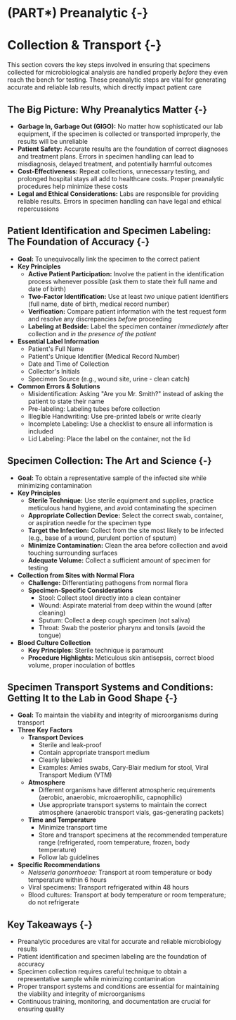 # (PART\*) Preanalytic {-}

# Collection & Transport {-}

This section covers the key steps involved in ensuring that specimens collected for microbiological analysis are handled properly *before* they even reach the bench for testing. These preanalytic steps are vital for generating accurate and reliable lab results, which directly impact patient care

##  **The Big Picture: Why Preanalytics Matter** {-}

*   **Garbage In, Garbage Out (GIGO):** No matter how sophisticated our lab equipment, if the specimen is collected or transported improperly, the results will be unreliable
*   **Patient Safety:** Accurate results are the foundation of correct diagnoses and treatment plans. Errors in specimen handling can lead to misdiagnosis, delayed treatment, and potentially harmful outcomes
*   **Cost-Effectiveness:** Repeat collections, unnecessary testing, and prolonged hospital stays all add to healthcare costs. Proper preanalytic procedures help minimize these costs
*   **Legal and Ethical Considerations:** Labs are responsible for providing reliable results. Errors in specimen handling can have legal and ethical repercussions

##  **Patient Identification and Specimen Labeling: The Foundation of Accuracy** {-}

*   **Goal:** To unequivocally link the specimen to the correct patient
*   **Key Principles**
    *   **Active Patient Participation:** Involve the patient in the identification process whenever possible (ask them to state their full name and date of birth)
    *   **Two-Factor Identification:** Use at least *two* unique patient identifiers (full name, date of birth, medical record number)
    *   **Verification:** Compare patient information with the test request form and resolve any discrepancies *before* proceeding
    *   **Labeling at Bedside:** Label the specimen container *immediately* after collection and *in the presence of the patient*
*   **Essential Label Information**
    *   Patient's Full Name
    *   Patient's Unique Identifier (Medical Record Number)
    *   Date and Time of Collection
    *   Collector's Initials
    *   Specimen Source (e.g., wound site, urine - clean catch)
*   **Common Errors & Solutions**
    *   Misidentification: Asking "Are you Mr. Smith?" instead of asking the patient to state their name
    *   Pre-labeling: Labeling tubes before collection
    *   Illegible Handwriting: Use pre-printed labels or write clearly
    *   Incomplete Labeling: Use a checklist to ensure all information is included
    *   Lid Labeling: Place the label on the container, not the lid

##  **Specimen Collection: The Art and Science** {-}

*   **Goal:** To obtain a representative sample of the infected site while minimizing contamination
*   **Key Principles**
    *   **Sterile Technique:** Use sterile equipment and supplies, practice meticulous hand hygiene, and avoid contaminating the specimen
    *   **Appropriate Collection Device:** Select the correct swab, container, or aspiration needle for the specimen type
    *   **Target the Infection:** Collect from the site most likely to be infected (e.g., base of a wound, purulent portion of sputum)
    *   **Minimize Contamination:** Clean the area before collection and avoid touching surrounding surfaces
    *   **Adequate Volume:** Collect a sufficient amount of specimen for testing
*   **Collection from Sites with Normal Flora**
    *   **Challenge:** Differentiating pathogens from normal flora
    *   **Specimen-Specific Considerations**
        *   Stool: Collect stool directly into a clean container
        *   Wound: Aspirate material from deep within the wound (after cleaning)
        *   Sputum: Collect a deep cough specimen (not saliva)
        *   Throat: Swab the posterior pharynx and tonsils (avoid the tongue)
*   **Blood Culture Collection**
    *   **Key Principles:** Sterile technique is paramount
    *   **Procedure Highlights:** Meticulous skin antisepsis, correct blood volume, proper inoculation of bottles

##  **Specimen Transport Systems and Conditions: Getting It to the Lab in Good Shape** {-}

*   **Goal:** To maintain the viability and integrity of microorganisms during transport
*   **Three Key Factors**
    *   **Transport Devices**
        *   Sterile and leak-proof
        *   Contain appropriate transport medium
        *   Clearly labeled
        *   Examples: Amies swabs, Cary-Blair medium for stool, Viral Transport Medium (VTM)
    *   **Atmosphere**
        *   Different organisms have different atmospheric requirements (aerobic, anaerobic, microaerophilic, capnophilic)
        *   Use appropriate transport systems to maintain the correct atmosphere (anaerobic transport vials, gas-generating packets)
    *   **Time and Temperature**
        *   Minimize transport time
        *   Store and transport specimens at the recommended temperature range (refrigerated, room temperature, frozen, body temperature)
        *   Follow lab guidelines
*   **Specific Recommendations**
    *   *Neisseria gonorrhoeae:* Transport at room temperature or body temperature within 6 hours
    *   Viral specimens: Transport refrigerated within 48 hours
    *   Blood cultures: Transport at body temperature or room temperature; do not refrigerate

##  **Key Takeaways** {-}

*   Preanalytic procedures are vital for accurate and reliable microbiology results
*   Patient identification and specimen labeling are the foundation of accuracy
*   Specimen collection requires careful technique to obtain a representative sample while minimizing contamination
*   Proper transport systems and conditions are essential for maintaining the viability and integrity of microorganisms
*   Continuous training, monitoring, and documentation are crucial for ensuring quality

